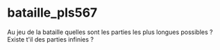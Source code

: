 # bataille_pls567
Au jeu de la bataille quelles sont les parties les plus longues possibles ? Existe t'il des parties infinies ?
